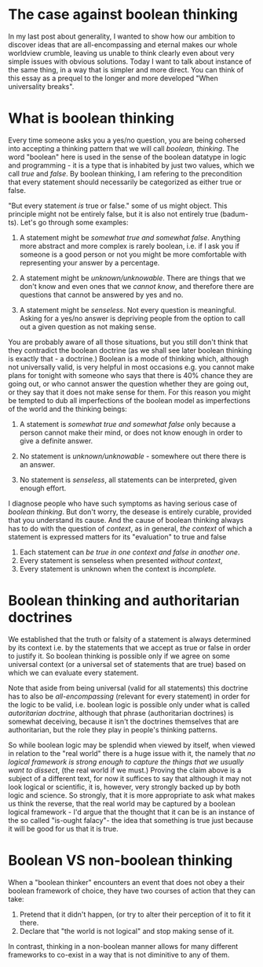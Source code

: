 The case against boolean thinking
===

In my last post about generality, I wanted to show how our ambition to discover ideas that are all-encompassing and eternal makes our whole worldview crumble, leaving us unable to think clearly even about very simple issues with obvious solutions. Today I want to talk about instance of the same thing, in a way that is simpler and more direct. You can think of this essay as a prequel to the longer and more developed "When universality breaks".

What is boolean thinking
===

Every time someone asks you a yes/no question, you are being cohersed into accepting a thinking pattern that we will call *boolean, thinking*. The word "boolean" here is used in the sense of the boolean datatype in logic and programming - it is a type that is inhabited by just two values, which we call *true* and *false*. By boolean thinking, I am refering to the precondition that every statement should necessarily be categorized as either true or false.

"But every statement *is* true or false." some of us might object. This principle might not be entirely false, but it is also not entirely true (badum-ts). Let's go through some examples:

1. A statement might be *somewhat true and somewhat false*. Anything more abstract and more complex is rarely boolean, i.e. if I ask you if someone is a good person or not you might be more comfortable with representing your answer by a percentage.

2. A statement might be *unknown/unknowable*. There are things that we don't know and even ones that we *cannot know*, and therefore there are questions that cannot be answered by yes and no.

3. A statement might be *senseless*. Not every question is meaningful. Asking for a yes/no answer is depriving people from the option to call out a given question as not making sense.

You are probably aware of all those situations, but you still don't think that they contradict the boolean doctrine (as we shall see later boolean thinking is exactly that - a doctrine.) Boolean is a mode of thinking which, although not universally valid, is very helpful in most occasions e.g. you cannot make plans for tonight with someone who says that there is 40% chance they are going out, or who cannot answer the question whether they are going out, or they say that it does not make sense for them. For this reason you might be tempted to dub all imperfections of the boolean model as imperfections of the world and the thinking beings:

1. A statement is *somewhat true and somewhat false* only because a person cannot make their mind, or does not know enough in order to give a definite answer.

2. No statement is *unknown/unknowable* - somewhere out there there is an answer.

3. No statement is *senseless*, all statements can be interpreted, given enough effort.

I diagnose people who have such symptoms as having serious case of *boolean thinking*. But don't worry, the desease is entirely curable, provided that you understand its cause. And the cause of boolean thinking always has to do with the question of *context*, as in general, *the context* of which a statement is expressed matters for its "evaluation" to true and false

1. Each statement can *be true in one context and false in another one*.
2. Every statement is senseless when presented *without context*, 
3. Every statement is unknown when the context is *incomplete.*

Boolean thinking and authoritarian doctrines
===

We established that the truth or falsity of a statement is always determined by its context i.e. by the statements that we accept as true or false in order to justify it. So boolean thinking is possible only if we agree on some universal context (or a universal set of statements that are true) based on which we can evaluate every statement. 

Note that aside from being universal (valid for all statements) this doctrine has to also be *all-encompassing* (relevant for every statement) in order for the logic to be valid, i.e. boolean logic is possible only under what is called *autoritarian doctrine*, although that phrase (authoritarian doctrines) is somewhat deceiving, because it isn't the doctrines themselves that are authoritarian, but the role they play in people's thinking patterns. 

So while boolean logic may be splendid when viewed by itself, when viewed in relation to the "real world" there is a huge issue with it, the namely that *no logical framework is strong enough to capture the things that we usually want to dissect*, (the real world if we must.) Proving the claim above is a subject of a different text, for now it suffices to say that although it may not look logical or scientific, it is, however, very strongly backed up by both logic and science. So strongly, that it is more appropriate to ask what makes us think the reverse, that the real world may be captured by a boolean logical framework - I'd argue that the thought that it can be is an instance of the so called "is-ought falacy"- the idea that something is true just because it will be good for us that it is true. 

Boolean VS non-boolean thinking
===

When a "boolean thinker" encounters an event that does not obey a their boolean framework of choice, they have two courses of action that they can take:

1. Pretend that it didn't happen, (or try to alter their perception of it to fit it there.
2. Declare that "the world is not logical" and stop making sense of it.

In contrast, thinking in a non-boolean manner allows for many different frameworks to co-exist in a way that is not diminitive to any of them. 
